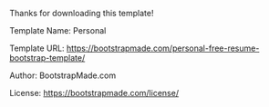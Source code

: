 Thanks for downloading this template!

Template Name: Personal

Template URL: https://bootstrapmade.com/personal-free-resume-bootstrap-template/

Author: BootstrapMade.com

License: https://bootstrapmade.com/license/
